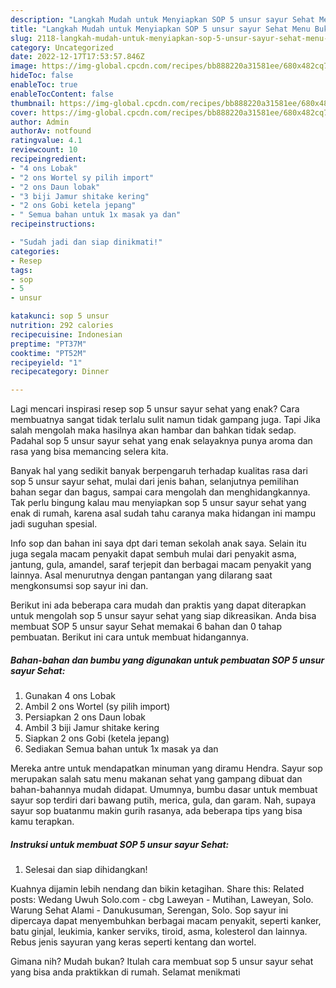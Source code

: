 ```yaml
---
description: "Langkah Mudah untuk Menyiapkan SOP 5 unsur sayur Sehat Menu Buka Puas"
title: "Langkah Mudah untuk Menyiapkan SOP 5 unsur sayur Sehat Menu Buka Puas"
slug: 2118-langkah-mudah-untuk-menyiapkan-sop-5-unsur-sayur-sehat-menu-buka-puas
category: Uncategorized
date: 2022-12-17T17:53:57.846Z
image: https://img-global.cpcdn.com/recipes/bb888220a31581ee/680x482cq70/sop-5-unsur-sayur-sehat-foto-resep-utama.jpg
hideToc: false
enableToc: true
enableTocContent: false
thumbnail: https://img-global.cpcdn.com/recipes/bb888220a31581ee/680x482cq70/sop-5-unsur-sayur-sehat-foto-resep-utama.jpg
cover: https://img-global.cpcdn.com/recipes/bb888220a31581ee/680x482cq70/sop-5-unsur-sayur-sehat-foto-resep-utama.jpg
author: Admin
authorAv: notfound
ratingvalue: 4.1
reviewcount: 10
recipeingredient:
- "4 ons Lobak"
- "2 ons Wortel sy pilih import"
- "2 ons Daun lobak"
- "3 biji Jamur shitake kering"
- "2 ons Gobi ketela jepang"
- " Semua bahan untuk 1x masak ya dan"
recipeinstructions:

- "Sudah jadi dan siap dinikmati!"
categories:
- Resep
tags:
- sop
- 5
- unsur

katakunci: sop 5 unsur 
nutrition: 292 calories
recipecuisine: Indonesian
preptime: "PT37M"
cooktime: "PT52M"
recipeyield: "1"
recipecategory: Dinner

---
```



Lagi mencari inspirasi resep sop 5 unsur sayur sehat yang enak? Cara membuatnya sangat tidak terlalu sulit namun tidak gampang juga. Tapi Jika salah mengolah maka hasilnya akan hambar dan bahkan tidak sedap. Padahal sop 5 unsur sayur sehat yang enak selayaknya punya aroma dan rasa yang bisa memancing selera kita.


Banyak hal yang sedikit banyak berpengaruh terhadap kualitas rasa dari sop 5 unsur sayur sehat, mulai dari jenis bahan, selanjutnya pemilihan bahan segar dan bagus, sampai cara mengolah dan menghidangkannya. Tak perlu bingung kalau mau menyiapkan sop 5 unsur sayur sehat yang enak di rumah, karena asal sudah tahu caranya maka hidangan ini mampu jadi suguhan spesial.

Info sop dan bahan ini saya dpt dari teman sekolah anak saya. Selain itu juga segala macam penyakit dapat sembuh mulai dari penyakit asma, jantung, gula, amandel, saraf terjepit dan berbagai macam penyakit yang lainnya. Asal menurutnya dengan pantangan yang dilarang saat mengkonsumsi sop sayur ini dan.


Berikut ini ada beberapa cara mudah dan praktis yang dapat diterapkan untuk mengolah sop 5 unsur sayur sehat yang siap dikreasikan. Anda bisa membuat SOP 5 unsur sayur Sehat memakai 6 bahan dan 0 tahap pembuatan. Berikut ini cara untuk membuat hidangannya.

<!--inarticleads1-->

##### Bahan-bahan dan bumbu yang digunakan untuk pembuatan SOP 5 unsur sayur Sehat:

1. Gunakan 4 ons Lobak
1. Ambil 2 ons Wortel (sy pilih import)
1. Persiapkan 2 ons Daun lobak
1. Ambil 3 biji Jamur shitake kering
1. Siapkan 2 ons Gobi (ketela jepang)
1. Sediakan  Semua bahan untuk 1x masak ya dan


Mereka antre untuk mendapatkan minuman yang diramu Hendra. Sayur sop merupakan salah satu menu makanan sehat yang gampang dibuat dan bahan-bahannya mudah didapat. Umumnya, bumbu dasar untuk membuat sayur sop terdiri dari bawang putih, merica, gula, dan garam. Nah, supaya sayur sop buatanmu makin gurih rasanya, ada beberapa tips yang bisa kamu terapkan. 

<!--inarticleads2-->

##### Instruksi untuk membuat SOP 5 unsur sayur Sehat:


1. Selesai dan siap dihidangkan!

Kuahnya dijamin lebih nendang dan bikin ketagihan. Share this: Related posts: Wedang Uwuh Solo.com - cbg Laweyan - Mutihan, Laweyan, Solo. Warung Sehat Alami - Danukusuman, Serengan, Solo. Sop sayur ini dipercaya dapat menyembuhkan berbagai macam penyakit, seperti kanker, batu ginjal, leukimia, kanker serviks, tiroid, asma, kolesterol dan lainnya. Rebus jenis sayuran yang keras seperti kentang dan wortel. 

Gimana nih? Mudah bukan? Itulah cara membuat sop 5 unsur sayur sehat yang bisa anda praktikkan di rumah. Selamat menikmati
